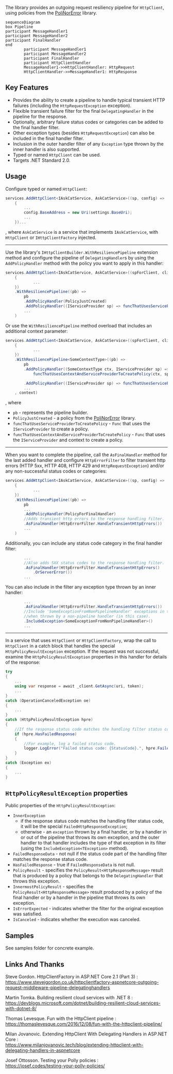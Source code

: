 The library provides an outgoing request resiliency pipeline for `HttpClient`, using policies from the [PoliNorError](https://github.com/kolan72/PoliNorError) library.

```mermaid
sequenceDiagram 
box Pipeline
participant MessageHandler1
participant MessageHandler2
participant FinalHandler
end
		participant MessageHandler1
		participant MessageHandler2
		participant FinalHandler
		participant HttpClientHandler 
		MessageHandler1->>HttpClientHandler: HttpRequest
		HttpClientHandler->>MessageHandler1: HttpResponse
```

## Key Features

- Provides the ability to create a pipeline to handle typical transient HTTP failures (including the `HttpRequestException` exception).  
- Flexible transient failure filter for the final `DelegatingHandler` in the pipeline for the response.  
- Optionally, arbitrary failure status codes or categories can be added to the final handler filter.  
- Other exception types (besides `HttpRequestException`) can also be included in the final handler filter.  
- Inclusion in the outer handler filter of any `Exception` type thrown by the inner handler is also supported.  
- Typed or named `HttpClient` can be used.  
- Targets .NET Standard 2.0.  

## Usage

Configure  typed or named `HttpClient`:

```csharp
services.AddHttpClient<IAskCatService, AskCatService>((sp, config) =>
	{
		...
		config.BaseAddress = new Uri(settings.BaseUri);
		...
	})...
```
, where `AskCatService` is a service that implements `IAskCatService`, with `HttpClient` or `IHttpClientFactory` injected.

---
Use the library's `IHttpClientBuilder.WithResiliencePipeline` extension method and configure the pipeline of `DelegatingHandler`s by using the `AddPolicyHandler` method with the policy you want to apply in this handler:

```csharp
services.AddHttpClient<IAskCatService, AskCatService>((spForClient, client) =>
	{
			...
	})
	.WithResiliencePipeline((pb) => 
		pb
		.AddPolicyHandler(PolicyJustCreated)
		.AddPolicyHandler((IServiceProvider sp) => funcThatUsesServiceProviderToCreatePolicy(sp))
		...
	)
```
Or use the `WithResiliencePipeline` method overload that includes an additional context parameter:
```csharp
services.AddHttpClient<IAskCatService, AskCatService>((spForClient, client) =>
	{
			...
	})
	.WithResiliencePipeline<SomeContextType>((pb) => 
		pb
		.AddPolicyHandler((SomeContextType ctx, IServiceProvider sp) => 
			funcThatUsesContextAndServiceProviderToCreatePolicy(ctx, sp))

		.AddPolicyHandler((IServiceProvider sp) => funcThatUsesServiceProviderToCreatePolicy(sp))
		...
	, context)
```
, where   
- `pb` - represents the pipeline builder.
- `PolicyJustCreated` - a policy from the [PoliNorError](https://github.com/kolan72/PoliNorError) library.
- `funcThatUsesServiceProviderToCreatePolicy` - `Func` that uses the `IServiceProvider` to create a policy.  
- `funcThatUsesContextAndServiceProviderToCreatePolicy` - `Func` that uses the `IServiceProvider` and context to create a policy.  
---
When you want to complete the pipeline, call the `AsFinalHandler` method for the last added handler and configure `HttpErrorFilter` to filter transient http errors (HTTP 5xx, HTTP 408, HTTP 429 and `HttpRequestException`) and/or any non-successful status codes or categories:

```csharp
services.AddHttpClient<IAskCatService, AskCatService>((sp, config) =>
	{
			...
	})
	.WithResiliencePipeline((pb) => 
		pb
		...
		.AddPolicyHandler(PolicyForFinalHandler)
		//Adds transient http errors to the response handling filter.
		.AsFinalHandler(HttpErrorFilter.HandleTransientHttpErrors())
		...
	)
```
Additionally, you can include any status code category in the final handler filter:
```csharp
		...
		//Also adds 5XX status codes to the response handling filter.
		.AsFinalHandler(HttpErrorFilter.HandleTransientHttpErrors()
			.OrServerError())
		...

```
You can also include in the filter any exception type thrown by an inner handler:
```csharp
		...
		.AsFinalHandler(HttpErrorFilter.HandleTransientHttpErrors())
		//Include 'SomeExceptionFromNonPipelineHandler' exceptions in the filter 
		//when thrown by a non-pipeline handler (in this case).
		.IncludeException<SomeExceptionFromNonPipelineHandler>()
		...

```
---
In a service that uses `HttpClient` or `HttpClientFactory`, wrap the call to `HttpClient` in a catch block that handles the special `HttpPolicyResultException` exception. 
If the request was not successful, examine the `HttpPolicyResultException` properties in this handler for details of the response:

```csharp
try
{
	...
	using var response = await _client.GetAsync(uri, token);
	...
}
catch (OperationCanceledException oe)
{
	...
}
catch (HttpPolicyResultException hpre)
{
	//If the response status code matches the handling filter status code:
	if (hpre.HasFailedResponse)
	{
		//For example, log a failed status code.
		logger.LogError("Failed status code: {StatusCode}.", hpre.FailedResponseData.StatusCode);
	}
}
catch (Exception ex)
{
	...
}
```

## `HttpPolicyResultException` properties

Public properties of the `HttpPolicyResultException`:

- `InnerException` 
	- if the response status code matches the handling filter status code, it will be the special `FailedHttpResponseException`;  
	- otherwise - an `exception` thrown by a final handler, or by a handler in or out of the pipeline that throws its own exception, and the outer handler to that handler includes the type of that exception in its filter (using the `IncludeException<TException>` method).
- `FailedResponseData` - not null if the status code part of the handling filter matches the response status code.
- `HasFailedResponse` - true if `FailedResponseData` is not null.
- `PolicyResult` - specifies the `PolicyResult<HttpResponseMessage>` result that is produced by a policy that belongs to the `DelegatingHandler` that throws this exception.  
- `InnermostPolicyResult` - specifies the `PolicyResult<HttpResponseMessage>` result produced by a policy of the final handler or by a handler in the pipeline that throws its own exception. 
- `IsErrorExpected` - indicates whether the filter for the original exception was satisfied.
- `IsCanceled` - indicates whether the execution was canceled.

## Samples

See samples folder for concrete example.

## Links And Thanks

Steve Gordon. HttpClientFactory in ASP.NET Core 2.1 (Part 3) :  
https://www.stevejgordon.co.uk/httpclientfactory-aspnetcore-outgoing-request-middleware-pipeline-delegatinghandlers  

Martin Tomka. Building resilient cloud services with .NET 8 :
https://devblogs.microsoft.com/dotnet/building-resilient-cloud-services-with-dotnet-8/

Thomas Levesque. Fun with the HttpClient pipeline :
https://thomaslevesque.com/2016/12/08/fun-with-the-httpclient-pipeline/  

Milan Jovanovic. Extending HttpClient With Delegating Handlers in ASP.NET Core :  
https://www.milanjovanovic.tech/blog/extending-httpclient-with-delegating-handlers-in-aspnetcore  

Josef Ottosson. Testing your Polly policies :  
https://josef.codes/testing-your-polly-policies/  

